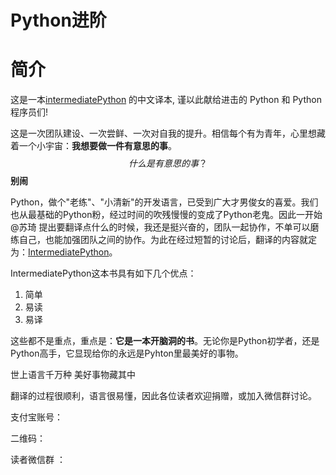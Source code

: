 Python进阶 
=======

# 简介
这是一本[intermediatePython](https://github.com/yasoob/intermediatePython) 的中文译本, 谨以此献给进击的 Python 和 Python 程序员们!

这是一次团队建设、一次尝鲜、一次对自我的提升。相信每个有为青年，心里想藏着一个小宇宙：**我想要做一件有意思的事**。$$什么是有意思的事？$$ **别闹**

Python，做个"老练"、"小清新"的开发语言，已受到广大才男俊女的喜爱。我们也从最基础的Python粉，经过时间的吹残慢慢的变成了Python老鬼。因此一开始 @苏琦 提出要翻译点什么的时候，我还是挺兴奋的，团队一起协作，不单可以磨练自己，也能加强团队之间的协作。为此在经过短暂的讨论后，翻译的内容就定为：[IntermediatePython](https://github.com/yasoob/intermediatePython)。

IntermediatePython这本书具有如下几个优点：

1. 简单
2. 易读
3. 易译

这些都不是重点，重点是：**它是一本开脑洞的书**。无论你是Python初学者，还是Python高手，它显现给你的永远是Pyhton里最美好的事物。

> 
世上语言千万种
美好事物藏其中

翻译的过程很顺利，语言很易懂，因此各位读者欢迎捐赠，或加入微信群讨论。

支付宝账号：


二维码：


读者微信群 ：

